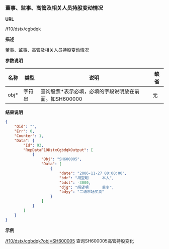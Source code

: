 
### 董事、监事、高管及相关人员持股变动情况

**URL**

/f10/dstx/cgbdqk

**描述**

董事、监事、高管及相关人员持股变动情况

**参数说明**

|名称|类型|说明|缺省|
| -------- | -------- | -------- | -------- |
|obj\*|字符串|查询股票\*表示必填，必填的字段说明放在前面。如SH600000|无|


**结果说明**

```json
{
    "Qid": "",
    "Err": 0,
    "Counter": 1,
    "Data": {
        "Id": 93,
        "RepDataF10DstxCgbdqkOutput": [
            {
                "Obj": "SH600005",
                "Data": [
                    {
                        "date": "2006-11-27 00:00:00",
                        "bdr": "胡望明      本人",
                        "bdsl": -3000,
                        "djg": "胡望明      董事",
                        "bdyy": "二级市场买卖"
                    }
                ]
            }
        ]
    }
}
```

**示例**

[/f10/dstx/cgbdqk?obj=SH600005]($APIHOST$/f10/dstx/cgbdqk?obj=SH600005)
查询SH600005高管持股变化
